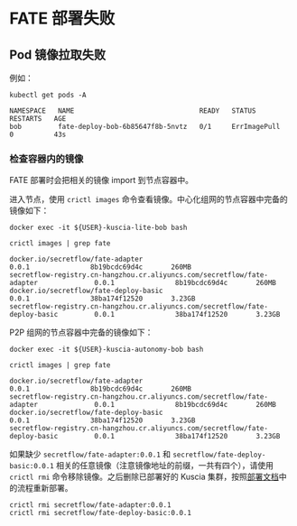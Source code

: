 # FATE 部署失败

## Pod 镜像拉取失败

例如：

```shell
kubectl get pods -A

NAMESPACE   NAME                               READY   STATUS         RESTARTS   AGE
bob         fate-deploy-bob-6b85647f8b-5nvtz   0/1     ErrImagePull   0          43s
```

### 检查容器内的镜像

FATE 部署时会把相关的镜像 import 到节点容器中。

进入节点，使用 `crictl images` 命令查看镜像。中心化组网的节点容器中完备的镜像如下：

```shell
docker exec -it ${USER}-kuscia-lite-bob bash

crictl images | grep fate

docker.io/secretflow/fate-adapter                                                    0.0.1               8b19bcdc69d4c       260MB
secretflow-registry.cn-hangzhou.cr.aliyuncs.com/secretflow/fate-adapter              0.0.1               8b19bcdc69d4c       260MB
docker.io/secretflow/fate-deploy-basic                                               0.0.1               38ba174f12520       3.23GB
secretflow-registry.cn-hangzhou.cr.aliyuncs.com/secretflow/fate-deploy-basic         0.0.1               38ba174f12520       3.23GB
```

P2P 组网的节点容器中完备的镜像如下：

```shell
docker exec -it ${USER}-kuscia-autonomy-bob bash

crictl images | grep fate

docker.io/secretflow/fate-adapter                                                    0.0.1               8b19bcdc69d4c       260MB
secretflow-registry.cn-hangzhou.cr.aliyuncs.com/secretflow/fate-adapter              0.0.1               8b19bcdc69d4c       260MB
docker.io/secretflow/fate-deploy-basic                                               0.0.1               38ba174f12520       3.23GB
secretflow-registry.cn-hangzhou.cr.aliyuncs.com/secretflow/fate-deploy-basic         0.0.1               38ba174f12520       3.23GB
```

如果缺少 `secretflow/fate-adapter:0.0.1` 和 `secretflow/fate-deploy-basic:0.0.1` 相关的任意镜像（注意镜像地址的前缀，一共有四个），请使用 `crictl rmi` 命令移除镜像。之后删除已部署好的 Kuscia 集群，按照[部署文档](https://www.secretflow.org.cn/docs/kuscia/latest/zh-Hans/tutorial/run_fate_cn)中的流程重新部署。

```shell
crictl rmi secretflow/fate-adapter:0.0.1
crictl rmi secretflow/fate-deploy-basic:0.0.1
```
